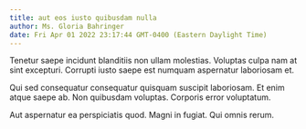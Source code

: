 ```yaml
---
title: aut eos iusto quibusdam nulla
author: Ms. Gloria Bahringer
date: Fri Apr 01 2022 23:17:44 GMT-0400 (Eastern Daylight Time)
---
```

Tenetur saepe incidunt blanditiis non ullam molestias. Voluptas culpa nam at sint excepturi. Corrupti iusto saepe est numquam aspernatur laboriosam et.

 Qui sed consequatur consequatur quisquam suscipit laboriosam. Et enim atque saepe ab. Non quibusdam voluptas. Corporis error voluptatum.

 Aut aspernatur ea perspiciatis quod. Magni in fugiat. Qui omnis rerum.